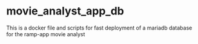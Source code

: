 # movie_analyst_app_db
This is a docker file and scripts for fast deployment of a mariadb database for the ramp-app movie analyst
